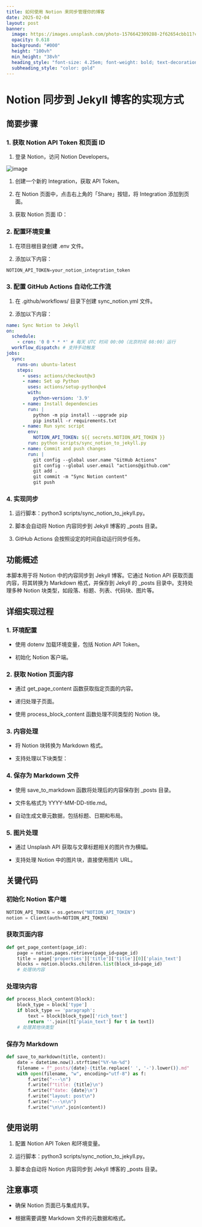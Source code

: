 ```yaml
---
title: 如何使用 Notion 来同步管理你的博客
date: 2025-02-04
layout: post
banner:
  image: https://images.unsplash.com/photo-1576642309288-2f62654cbb11?crop=entropy&cs=tinysrgb&fit=max&fm=jpg&ixid=M3w2OTIwMzJ8MHwxfHJhbmRvbXx8fHx8fHx8fDE3Mzg2NDI4OTR8&ixlib=rb-4.0.3&q=80&w=1080
  opacity: 0.618
  background: "#000"
  height: "100vh"
  min_height: "38vh"
  heading_style: "font-size: 4.25em; font-weight: bold; text-decoration: underline"
  subheading_style: "color: gold"
---
```


# Notion 同步到 Jekyll 博客的实现方式

## 简要步骤

### 1. 获取 Notion API Token 和页面 ID

1. 登录 Notion，访问 Notion Developers。

![image](https://prod-files-secure.s3.us-west-2.amazonaws.com/a7a0cc5a-89b9-4cda-8686-1fba0ca52f40/d19c1afe-dea5-4312-9333-786b0ba83054/image.png?X-Amz-Algorithm=AWS4-HMAC-SHA256&X-Amz-Content-Sha256=UNSIGNED-PAYLOAD&X-Amz-Credential=ASIAZI2LB466XFPSF77K%2F20250204%2Fus-west-2%2Fs3%2Faws4_request&X-Amz-Date=20250204T042134Z&X-Amz-Expires=3600&X-Amz-Security-Token=IQoJb3JpZ2luX2VjEAwaCXVzLXdlc3QtMiJHMEUCIQCoXAsvwujfDPigGWiQeiQOFS0JaWIg8KhsSfkz81puaAIgUNckjl86wezOUI4R8nXnM1ZsNKNiIdzbgImk68I4Zk0q%2FwMIJRAAGgw2Mzc0MjMxODM4MDUiDMRvuF%2BEaYIEVFUsFSrcA6uijxhhkSgl3ss1SZeyzTqi35ZCLead3v%2BTUFcryn%2BJ0W9Kr9MYEZpDLSUvacQKenGWPur6ZQ0vhJJrK5uXKfSzJbhcCyH4%2B4%2F58a%2BOqbGyVqtMPHtlfj%2BQW99xnmtS2sikhoRwOM2kQUEcKT20ELIeO%2F15G6m8YZJivJDt%2FqVf9c%2Btxn7YuDK3ZiBsfPY2piXNVj50Zb4VKxmKOH6RV92KBMzL6vcM0pUke6zTufsxgAmw2mBbN70pgqCrwL%2FA1IRUHdHiqN6v5YtRD9YWrW8kdTVLq1wcMTMnthZMosaCb%2B7Am0IN7nESPW7AW0Dq0LNI%2F8cD3LYewecZ6TL7M4UaiaURoSSW%2BOo5lE4c8c525IWQRNTXcyWWVN67vUTx9b6L8It0K0GTYvtW58dnL0SYJAcyq4rFW1aSyxm0V37glpUxmRBT9qGFAH7kUCGDTRciHl8RGrL6AujG6Lv4v1vLE5JcM3X7AtFRrJtS3djdkYEA7T%2F%2FOwqTLY72DflRwjBkFGgMB%2BQzwxrRCsTIt21fP5cFssKuRfHNnA2xvU3UTAmPPvdNR%2BdTMiEG7uoJ4SHHIQQRuxFV4QlBMf6x7ejasN5QKF42YwRW0bCGF9x6XlX1Dsb9bMkSctUCMPWihr0GOqUBJ2%2FMlr7Uxaf1J1VVCEDR4I%2BDs%2Bi0Pfqrd16iIZIKkaO3yqWzGmUxEjONc%2BkVyxz4Lf7pKcNNrqXtqVJIjgXdHUi9VzcHyO82pIwJwYnbUleaW6Y6y6yBzOd7lYm%2Bw%2BgFB7NLDHd5EyXeRqQIztV1i2FenhqadycrnBhkBgvsZ2RjW2WX4fqi%2Bc1dI0s13erY3Wjm02WPJE%2B%2F7OwC8EDxMJhZ7%2BY3&X-Amz-Signature=6085b9337abe74760339953a09e07d95cb262d906996b63e23b6310ef6383cc7&X-Amz-SignedHeaders=host&x-id=GetObject)

1. 创建一个新的 Integration，获取 API Token。

1. 在 Notion 页面中，点击右上角的「Share」按钮，将 Integration 添加到页面。

1. 获取 Notion 页面 ID：


### 2. 配置环境变量

1. 在项目根目录创建 .env 文件。

1. 添加以下内容：

```javascript
NOTION_API_TOKEN=your_notion_integration_token
```

### 3. 配置 GitHub Actions 自动化工作流

1. 在 .github/workflows/ 目录下创建 sync_notion.yml 文件。

1. 添加以下内容：

```yaml
name: Sync Notion to Jekyll
on:
  schedule:
    - cron: '0 0 * * *' # 每天 UTC 时间 00:00（北京时间 08:00）运行
  workflow_dispatch: # 支持手动触发
jobs:
  sync:
    runs-on: ubuntu-latest
    steps:
      - uses: actions/checkout@v3
      - name: Set up Python
        uses: actions/setup-python@v4
        with:
          python-version: '3.9'
      - name: Install dependencies
        run: |
          python -m pip install --upgrade pip
          pip install -r requirements.txt
      - name: Run sync script
        env:
          NOTION_API_TOKEN: ${{ secrets.NOTION_API_TOKEN }}
        run: python scripts/sync_notion_to_jekyll.py
      - name: Commit and push changes
        run: |
          git config --global user.name "GitHub Actions"
          git config --global user.email "actions@github.com"
          git add .
          git commit -m "Sync Notion content"
          git push
```

### 4. 实现同步

1. 运行脚本：python3 scripts/sync_notion_to_jekyll.py。

1. 脚本会自动将 Notion 内容同步到 Jekyll 博客的 _posts 目录。

1. GitHub Actions 会按照设定的时间自动运行同步任务。

## 功能概述

本脚本用于将 Notion 中的内容同步到 Jekyll 博客。它通过 Notion API 获取页面内容，将其转换为 Markdown 格式，并保存到 Jekyll 的 _posts 目录中。支持处理多种 Notion 块类型，如段落、标题、列表、代码块、图片等。

## 详细实现过程

### 1. 环境配置

- 使用 dotenv 加载环境变量，包括 Notion API Token。

- 初始化 Notion 客户端。

### 2. 获取 Notion 页面内容

- 通过 get_page_content 函数获取指定页面的内容。

- 递归处理子页面。

- 使用 process_block_content 函数处理不同类型的 Notion 块。

### 3. 内容处理

- 将 Notion 块转换为 Markdown 格式。

- 支持处理以下块类型：


### 4. 保存为 Markdown 文件

- 使用 save_to_markdown 函数将处理后的内容保存到 _posts 目录。

- 文件名格式为 YYYY-MM-DD-title.md。

- 自动生成文章元数据，包括标题、日期和布局。

### 5. 图片处理

- 通过 Unsplash API 获取与文章标题相关的图片作为横幅。

- 支持处理 Notion 中的图片块，直接使用图片 URL。

## 关键代码

### 初始化 Notion 客户端

```python
NOTION_API_TOKEN = os.getenv("NOTION_API_TOKEN")
notion = Client(auth=NOTION_API_TOKEN)
```

### 获取页面内容

```python
def get_page_content(page_id):
    page = notion.pages.retrieve(page_id=page_id)
    title = page['properties']['title']['title'][0]['plain_text']
    blocks = notion.blocks.children.list(block_id=page_id)
    # 处理块内容
```

### 处理块内容

```python
def process_block_content(block):
    block_type = block['type']
    if block_type == 'paragraph':
        text = block[block_type]['rich_text']
        return ''.join([t['plain_text'] for t in text])
    # 处理其他块类型
```

### 保存为 Markdown

```python
def save_to_markdown(title, content):
    date = datetime.now().strftime("%Y-%m-%d")
    filename = f"_posts/{date}-{title.replace(' ', '-').lower()}.md"
    with open(filename, "w", encoding="utf-8") as f:
        f.write("---\n")
        f.write(f"title: {title}\n")
        f.write(f"date: {date}\n")
        f.write("layout: post\n")
        f.write("---\n\n")
        f.write("\n\n".join(content))
```

## 使用说明

1. 配置 Notion API Token 和环境变量。

1. 运行脚本：python3 scripts/sync_notion_to_jekyll.py。

1. 脚本会自动将 Notion 内容同步到 Jekyll 博客的 _posts 目录。

## 注意事项

- 确保 Notion 页面已与集成共享。

- 根据需要调整 Markdown 文件的元数据和格式。